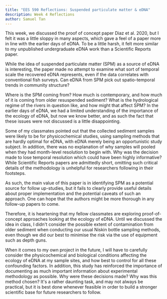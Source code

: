 ```yaml
---
title: "EES 590 Reflections: Suspended particulate matter & eDNA"
description: Week 4 Reflections
author: Samuel Tan
---
```


This week, we discussed the proof of concept paper Diaz et al. 2020, but I felt it was a little sloppy in many aspects, which gave a feel of a paper more in line with the earlier days of eDNA. To be a little harsh, it felt more similar to my unpublished undergraduate eDNA work than a Scientific Reports paper. 

While the idea of suspended particulate matter (SPM) as a source of eDNA is interesting, the paper made no attempt to examine what sort of temporal scale the recovered eDNA represents, even if the data correlates with conventional fish surveys. Can eDNA from SPM pick out spatio-temporal trends in community structure?

Where is the SPM coming from? How much is contemporary, and how much of it is coming from older resuspended sediment? What is the hydrological regime of the rivers in question like, and how might that affect SPM? In the earlier days of eDNA, we had a limited understanding of the importance of the ecology of eDNA, but now we know better, and as such the fact that these issues were not discussed is a little disappointing. 

Some of my classmates pointed out that the collected sediment samples were likely to be for physicochemical studies, using sampling methods that are hardly optimal for eDNA, with eDNA merely being an opportunistic study subject. In addition, there was no explanation of why samples will pooled when they had month-level resolution to begin with. Why was the decision made to lose temporal resolution which could have been highly informative? While Scientific Reports papers are admittedly short, omitting such critical details of the methodology is unhelpful for researchers following in their footsteps. 

As such, the main value of this paper is in identifying SPM as a potential source for follow up-studies, but it fails to clearly provide useful details about proper implementation and the potential caveats of such an approach. One can hope that the authors might be more thorough in any follow-up papers to come. 

Therefore, it is heartening that my fellow classmates are exploring proof-of-concept approaches looking at the ecology of eDNA. Until we discussed the idea in class, I didn't consider the possible extent of contamination from older sediment when conducting our usual Niskin bottle sampling methods, even though we did our best to minimise the risk via the use of equipment such as depth guns. 

When it comes to my own project in the future, I will have to carefully consider the physicochemical and biological conditions affecting the ecology of eDNA at my sample sites, and how best to control for all these confounding factors. In addition, this study has reinforced the importance of documenting as much important information about experimental methodology as possible. Why were these decisions made? Why was this method chosen? It's a rather daunting task, and may not always be practical, but it is best done whenever feasible in order to build a stronger scientific base for future researchers to follow. 